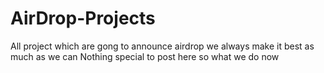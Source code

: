 # AirDrop-Projects
All project which are gong to announce airdrop
we always make it best as much as we can
Nothing special to post here
so what we do now

